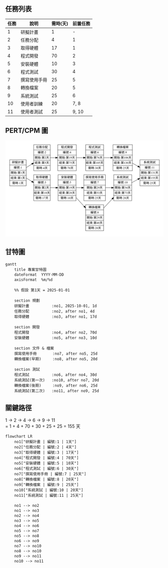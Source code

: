 ## 任務列表
| 任務 | 說明       | 需時(天) | 前置任務   |
|------|------------|----------|------------|
| 1    | 研擬計畫   | 1        | -          |
| 2    | 任務分配   | 4        | 1          |
| 3    | 取得硬體   | 17       | 1          |
| 4    | 程式開發   | 70       | 2          |
| 5    | 安裝硬體   | 10       | 3          |
| 6    | 程式測試   | 30       | 4          |
| 7    | 撰寫使用手冊 | 25       | 5          |
| 8    | 轉換檔案   | 20       | 5          |
| 9    | 系統測試   | 25       | 6          |
| 10   | 使用者訓練 | 20       | 7, 8       |
| 11   | 使用者測試 | 25       | 9, 10      |
## PERT/CPM 圖
![pert](assets/pert.png)
## 甘特圖
```mermaid
gantt
    title 專案甘特圖
    dateFormat  YYYY-MM-DD
    axisFormat  %m/%d

    %% 假設 第1天 = 2025-01-01

    section 規劃
    研擬計畫          :no1, 2025-10-01, 1d
    任務分配          :no2, after no1, 4d
    取得硬體          :no3, after no1, 17d

    section 開發
    程式開發          :no4, after no2, 70d
    安裝硬體          :no5, after no3, 10d

    section 文件 & 檔案
    撰寫使用手冊       :no7, after no5, 25d
    轉換檔案(早期)     :no8, after no5, 20d

    section 測試
    程式測試          :no6, after no4, 30d
    系統測試(第一次)   :no10, after no7, 20d
    轉換檔案(後期)     :no9, after no6, 25d
    系統測試(第二次)   :no11, after no9, 25d
```

## 關鍵路徑
1 → 2 → 4 → 6 → 9 → 11  
= 1 + 4 + 70 + 30 + 25 + 25 = 155 天
```mermaid
flowchart LR
    no1["研擬計畫 | 編號:1 | 1天"]
    no2["任務分配 | 編號:2 | 4天"]
    no3["取得硬體 | 編號:3 | 17天"]
    no4["程式開發 | 編號:4 | 70天"]
    no5["安裝硬體 | 編號:5 | 10天"]
    no6["程式測試 | 編號:6 | 30天"]
    no7["撰寫使用手冊 | 編號:7 | 25天"]
    no8["轉換檔案 | 編號:8 | 20天"]
    no9["轉換檔案 | 編號:9 | 25天"]
    no10["系統測試 | 編號:10 | 20天"]
    no11["系統測試 | 編號:11 | 25天"]

    no1 --> no2
    no1 --> no3
    no2 --> no4
    no3 --> no5
    no4 --> no6
    no5 --> no7
    no5 --> no8
    no6 --> no9
    no7 --> no10
    no8 --> no10
    no9 --> no11
    no10 --> no11
```
